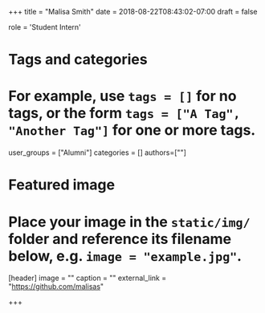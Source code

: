 +++
title = "Malisa Smith"
date = 2018-08-22T08:43:02-07:00
draft = false

role = 'Student Intern'

# Tags and categories
# For example, use `tags = []` for no tags, or the form `tags = ["A Tag", "Another Tag"]` for one or more tags.
user_groups = ["Alumni"]
categories = []
authors=[""]

# Featured image
# Place your image in the `static/img/` folder and reference its filename below, e.g. `image = "example.jpg"`.
[header]
image = ""
caption = ""
external_link = "https://github.com/malisas"

+++
